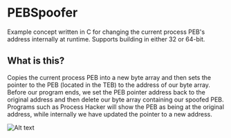 # PEBSpoofer
Example concept written in C for changing the current process PEB's address internally at runtime. Supports building in either 32 or 64-bit.

## What is this?

Copies the current process PEB into a new byte array and then sets the pointer to the PEB (located in the TEB) to the address of our byte array. Before our program ends, we set the PEB pointer address back to the original address and then delete our byte array containing our spoofed PEB. Programs such as Process Hacker will show the PEB as being at the original address, while internally we have updated the pointer to a new address. 

![Alt text](Example1.jpg?raw=true "PEB Spoof Example")
